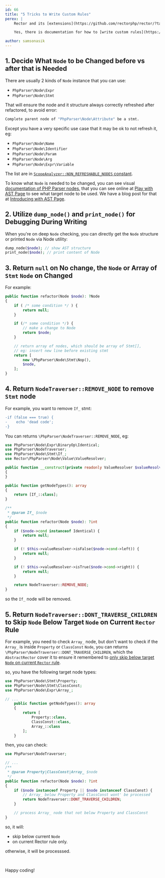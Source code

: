 ```yaml
---
id: 66
title: "5 Tricks to Write Custom Rules"
perex: |
    Rector and its [extensions](https://github.com/rectorphp/rector/?tab=readme-ov-file#empowered-by-community-heart) already consist of many rules for PHP upgrades, Framework upgrades, improve code quality and type coverage, however, you may need your own needs, that's the time you need to write your own custom rules.

    Yes, there is documentation for how to [write custom rules](https://getrector.com/documentation/custom-rule), but the following tricks can help you more.

author: samsonasik
---
```


## 1. Decide What `Node` to be Changed **before** vs **after** that is Needed

There are usually 2 kinds of `Node` instance that you can use:

- `PhpParser\Node\Expr`
- `PhpParser\Node\Stmt`

That will ensure the node and it structure always correctly refreshed after refactored, to avoid error:

```bash
Complete parent node of "PhpParser\Node\Attribute" be a stmt.
```

Except you have a very specific use case that it may be ok to not refresh it, eg:

- `PhpParser\Node\Name`
- `PhpParser\Node\Identifier`
- `PhpParser\Node\Param`
- `PhpParser\Node\Arg`
- `PhpParser\Node\Expr\Variable`

The list are in [`ScopeAnalyzer::NON_REFRESHABLE_NODES` constant](https://github.com/rectorphp/rector-src/blob/650dcc6394c6df206772350e525311f8080e5077/src/NodeAnalyzer/ScopeAnalyzer.php#L19).

To know what `Node` is needed to be changed, you can see visual [documentation of PHP Parser nodes](https://github.com/rectorphp/php-parser-nodes-docs), that you can see online at [Play with AST Page](https://getrector.com/ast) to see what target node to be used. We have a blog post for that at [Introducing with AST Page](https://getrector.com/blog/introducing-play-with-ast-page).

## 2. Utilize `dump_node()` and `print_node()` for Debugging During Writing

When you're on deep `Node` checking, you can directly get the `Node` structure or printed `Node` via Node utility:

```php
dump_node($node); // show AST structure
print_node($node); // print content of Node
```

## 3. Return `null` on No change, the `Node` or Array of `Stmt` `Node` on Changed

For example:

```php
public function refactor(Node $node): ?Node
{
    if ( /* some condition */ ) {
        return null;
    }

    if (/* some condition */) {
        // make a change to Node
        return $node;
    }

    // return array of nodes, which should be array of Stmt[],
    // eg: insert new line before existing stmt
    return [
        new \PhpParser\Node\Stmt\Nop(),
        $node,
    ];
}
```

## 4. Return `NodeTraverser::REMOVE_NODE` to remove `Stmt` node

For example, you want to remove `If_` stmt:

```diff
-if (false === true) {
-    echo 'dead code';
-}
```

You can returns `\PhpParser\NodeTraverser::REMOVE_NODE`, eg:

```php
use PhpParser\Node\Expr\BinaryOp\Identical;
use PhpParser\NodeTraverser;
use PhpParser\Node\Stmt\If_;
use Rector\PhpParser\Node\Value\ValueResolver;

public function __construct(private readonly ValueResolver $valueResolver)
{
}

public function getNodeTypes(): array
{
    return [If_::class];
}

/**
 * @param If_ $node
 */
public function refactor(Node $node): ?int
{
    if ($node->cond instanceof Identical) {
        return null;
    }

    if (! $this->valueResolver->isFalse($node->cond->left)) {
        return null;
    }

    if (! $this->valueResolver->isTrue($node->cond->right)) {
        return null;
    }

    return NodeTraverser::REMOVE_NODE;
}
```

so the `If_` node will be removed.

## 5. Return `NodeTraverser::DONT_TRAVERSE_CHILDREN` to Skip `Node` Below Target `Node` on Current `Rector` Rule

For example, you need to check `Array_` node, but don't want to check if the `Array_` is inside `Property` or `ClassConst` `Node`, you can returns `\PhpParser\NodeTraverser::DONT_TRAVERSE_CHILDREN`, which the `AbstractRector` cover it to ensure it remembered to [only skip below target `Node` on current `Rector` rule](https://github.com/rectorphp/rector-src/blob/6bd2b871c4e9741928fb48df3ca8e899be42be81/src/Rector/AbstractRector.php#L269-L291).

so, you have the following target node types:

```php
use PhpParser\Node\Stmt\Property;
use PhpParser\Node\Stmt\ClassConst;
use PhpParser\Node\Expr\Array_;

// ...
    public function getNodeTypes(): array
    {
        return [
            Property::class,
            ClassConst::class,
            Array_::class
        ];
    }
```

then, you can check:

```php
use PhpParser\NodeTraverser;

// ...
/**
 * @param Property|ClassConst|Array_ $node
 */
public function refactor(Node $node): ?int
{
    if ($node instanceof Property || $node instanceof ClassConst) {
        // Array_ below Property and ClassConst wont' be processed
        return NodeTraverser::DONT_TRAVERSE_CHILDREN;
    }

    // process Array_ node that not below Property and ClassConst
}
```

so, it will:

- skip below current `Node`
- on current Rector rule only.

otherwise, it will be processsed.



<br>

Happy coding!
